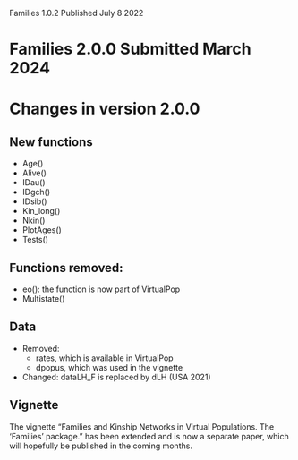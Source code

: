 Families 1.0.2 Published July 8 2022

# Families 2.0.0 Submitted March 2024

# Changes in version 2.0.0

## New functions

-   Age()
-   Alive()
-   IDau()
-   IDgch()
-   IDsib()
-   Kin\_long()
-   Nkin()
-   PlotAges()
-   Tests()

## Functions removed:

-   eo(): the function is now part of VirtualPop
-   Multistate()

## Data

-   Removed:
    -   rates, which is available in VirtualPop
    -   dpopus, which was used in the vignette
-   Changed: dataLH\_F is replaced by dLH (USA 2021)

## Vignette

The vignette “Families and Kinship Networks in Virtual Populations. The
‘Families’ package.” has been extended and is now a separate paper,
which will hopefully be published in the coming months.

